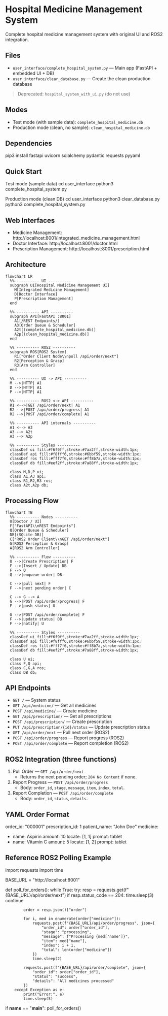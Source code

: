 # Hospital Medicine Management System

Complete hospital medicine management system with original UI and ROS2 integration.

## Files

- `user_interface/complete_hospital_system.py` — Main app (FastAPI + embedded UI + DB)
- `user_interface/clear_database.py` — Create the clean production database

> Deprecated: `hospital_system_with_ui.py` (do not use)

## Modes

- Test mode (with sample data): `complete_hospital_medicine.db`  
- Production mode (clean, no sample): `clean_hospital_medicine.db`

## Dependencies
pip3 install fastapi uvicorn sqlalchemy pydantic requests pyyaml

## Quick Start

Test mode (sample data)
cd user_interface
python3 complete_hospital_system.py

Production mode (clean DB)
cd user_interface
python3 clear_database.py
python3 complete_hospital_system.py

## Web Interfaces

- Medicine Management: http://localhost:8001/integrated_medicine_management.html
- Doctor Interface: http://localhost:8001/doctor.html
- Prescription Management: http://localhost:8001/prescription.html

## Architecture

```mermaid
flowchart LR
  %% ---------- UI ----------
  subgraph UI[Hospital Medicine Management UI]
    M[Integrated Medicine Management]
    D[Doctor Interface]
    P[Prescription Management]
  end

  %% ---------- API ----------
  subgraph API[FastAPI :8001]
    A1[/REST Endpoints/]
    A3[Order Queue & Scheduler]
    A2t[(complete_hospital_medicine.db)]
    A2p[(clean_hospital_medicine.db)]
  end

  %% ---------- ROS2 ----------
  subgraph ROS[ROS2 System]
    R1["Order Client Node\\npoll /api/order/next"]
    R2[Perception & Grasp]
    R3[Arm Controller]
  end

  %% ---------- UI -> API ----------
  M -->|HTTP| A1
  D -->|HTTP| A1
  P -->|HTTP| A1

  %% ---------- ROS2 <-> API ----------
  R1 <-->|GET /api/order/next| A1
  R2 -->|POST /api/order/progress| A1
  R2 -->|POST /api/order/complete| A1

  %% ---------- API internals ----------
  A1 <--> A3
  A3 --> A2t
  A3 --> A2p

  %% ---------- Styles ----------
  classDef ui fill:#f6f9ff,stroke:#7aa2ff,stroke-width:1px;
  classDef api fill:#f8fff6,stroke:#6bbf59,stroke-width:1px;
  classDef ros fill:#fff7f6,stroke:#ff8b7a,stroke-width:1px;
  classDef db fill:#eef2ff,stroke:#7a88ff,stroke-width:1px;

  class M,D,P ui;
  class A1,A3 api;
  class R1,R2,R3 ros;
  class A2t,A2p db;

```

## Processing Flow

```mermaid
flowchart TB
  %% ---------- Nodes ----------
  U[Doctor / UI]
  F["FastAPI\\nREST Endpoints"]
  Q[Order Queue & Scheduler]
  DB[(SQLite DB)]
  C["ROS2 Order Client\\nGET /api/order/next"]
  G[ROS2 Perception & Grasp]
  A[ROS2 Arm Controller]

  %% ---------- Flow ----------
  U -->|Create Prescription| F
  F -->|Insert / Update| DB
  F --> Q
  Q -->|enqueue order| DB

  C -->|pull next| F
  F -->|next pending order| C

  C --> G --> A
  G -->|POST /api/order/progress| F
  F -->|push status| U

  G -->|POST /api/order/complete| F
  F -->|update status| DB
  F -->|notify| U

  %% ---------- Styles ----------
  classDef ui fill:#f6f9ff,stroke:#7aa2ff,stroke-width:1px;
  classDef api fill:#f8fff6,stroke:#6bbf59,stroke-width:1px;
  classDef ros fill:#fff7f6,stroke:#ff8b7a,stroke-width:1px;
  classDef db fill:#eef2ff,stroke:#7a88ff,stroke-width:1px;

  class U ui;
  class F,Q api;
  class C,G,A ros;
  class DB db;

```

## API Endpoints

- `GET /` — System status
- `GET /api/medicine/` — Get all medicines
- `POST /api/medicine/` — Create medicine
- `GET /api/prescription/` — Get all prescriptions
- `POST /api/prescription/` — Create prescription
- `PUT /api/prescription/{id}/status` — Update prescription status
- `GET /api/order/next` — Pull next order (ROS2)
- `POST /api/order/progress` — Report progress (ROS2)
- `POST /api/order/complete` — Report completion (ROS2)

## ROS2 Integration (three functions)

1. Pull Order — `GET /api/order/next`
   - Returns the next pending order; `204 No Content` if none.
2. Report Progress — `POST /api/order/progress`
   - Body: `order_id`, `stage`, `message`, `item`, `index`, `total`.
3. Report Completion — `POST /api/order/complete`
   - Body: `order_id`, `status`, `details`.

## YAML Order Format

order_id: "000001"
prescription_id: 1
patient_name: "John Doe"
medicine:
  - name: Aspirin
    amount: 10
    locate: [1, 1]
    prompt: tablet
  - name: Vitamin C
    amount: 5
    locate: [1, 2]
    prompt: tablet

## Reference ROS2 Polling Example

import requests
import time

BASE_URL = "http://localhost:8001"

def poll_for_orders():
    while True:
        try:
            resp = requests.get(f"{BASE_URL}/api/order/next")
            if resp.status_code == 204:
                time.sleep(3)
                continue

            order = resp.json()["order"]

            for i, med in enumerate(order["medicine"]):
                requests.post(f"{BASE_URL}/api/order/progress", json={
                    "order_id": order["order_id"],
                    "stage": "processing",
                    "message": f"Processing {med['name']}",
                    "item": med["name"],
                    "index": i + 1,
                    "total": len(order["medicine"])
                })
                time.sleep(2)

            requests.post(f"{BASE_URL}/api/order/complete", json={
                "order_id": order["order_id"],
                "status": "success",
                "details": "All medicines processed"
            })
        except Exception as e:
            print("Error:", e)
            time.sleep(5)

if __name__ == "__main__":
    poll_for_orders()
